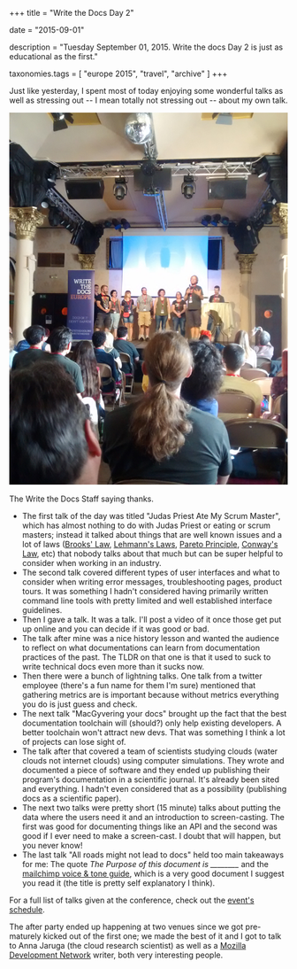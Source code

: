 +++
title = "Write the Docs Day 2"

date = "2015-09-01"

description = "Tuesday September 01, 2015. Write the docs Day 2 is just as educational as the first."

taxonomies.tags = [
    "europe 2015", "travel", "archive"
]
+++

Just like yesterday, I spent most of today enjoying some wonderful talks as well as stressing out -- I mean totally not stressing out -- about my own talk.

![write the Docs Staff Picture](/images/europe-2015/wtd-day-2.jpg)

The Write the Docs Staff saying thanks.

- The first talk of the day was titled "Judas Priest Ate My Scrum Master", which has almost nothing to do with Judas Priest or eating or scrum masters; instead it talked about things that are well known issues and a lot of laws ([Brooks' Law](https://en.wikipedia.org/wiki/Brooks%E2%80%99_law), [Lehmann's Laws](https://en.wikipedia.org/wiki/Lehman's_laws_of_software_evolution), [Pareto Principle](https://en.wikipedia.org/wiki/Pareto_principle), [Conway's Law](https://en.wikipedia.org/wiki/Conway's_law), etc) that nobody talks about that much but can be super helpful to consider when working in an industry.
- The second talk covered different types of user interfaces and what to consider when writing error messages, troubleshooting pages, product tours.
  It was something I hadn't considered having primarily written command line tools with pretty limited and well established interface
  guidelines.
- Then I gave a talk.
  It was a talk. I'll post a video of it once those get put up online and you can decide if it was good or bad.
- The talk after mine was a nice history lesson and wanted the audience to reflect on what documentations can learn from documentation practices of the past.
  The TLDR on that one is that it used to suck to write technical docs even more than it sucks now.
- Then there were a bunch of lightning talks.
  One talk from a twitter employee (there's a fun name for them I'm sure) mentioned that gathering metrics are is important because without metrics everything you do is just guess and check.
- The next talk "MacGyvering your docs" brought up the fact that the best documentation toolchain will (should?) only help existing developers.
  A better toolchain won't attract new devs.
  That was something I think a lot of projects can lose sight of.
- The talk after that covered a team of scientists studying clouds (water clouds not internet clouds) using computer simulations.
  They wrote and documented a piece of software and they ended up publishing their program's documentation in a scientific journal.
  It's already been sited and everything.
  I hadn't even considered that as a possibility (publishing docs as a scientific paper).
- The next two talks were pretty short (15 minute) talks about putting the data where the users need it and an introduction to screen-casting.
  The first was good for documenting things like an API and the second was good if I ever need to make a screen-cast.
  I doubt that will happen, but you never know!
- The last talk "All roads might not lead to docs" held too main takeaways for me: The quote *The Purpose of this document is ________* and the [mailchimp voice & tone guide](http://voiceandtone.com/), which is a very good document I suggest you read it (the title is pretty self explanatory I think).

For a full list of talks given at the conference, check out the [event's schedule](http://www.writethedocs.org/conf/eu/2015/schedule/).

The after party ended up happening at two venues since we got pre-maturely kicked out of the first one; we made the best of it and I got to talk to Anna Jaruga (the cloud research scientist) as well as a [Mozilla Development Network](https://developer.mozilla.org/en-US/) writer, both very interesting people.
